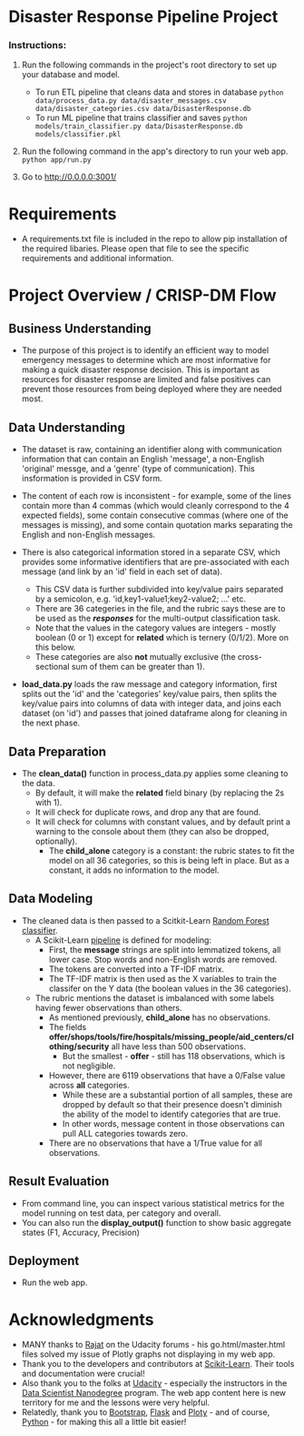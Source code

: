 # Disaster Response Pipeline Project

### Instructions:
1. Run the following commands in the project's root directory to set up your database and model.

    - To run ETL pipeline that cleans data and stores in database
        `python data/process_data.py data/disaster_messages.csv data/disaster_categories.csv data/DisasterResponse.db`
    - To run ML pipeline that trains classifier and saves
        `python models/train_classifier.py data/DisasterResponse.db models/classifier.pkl`

2. Run the following command in the app's directory to run your web app.
    `python app/run.py`

3. Go to http://0.0.0.0:3001/

# Requirements
- A requirements.txt file is included in the repo to allow pip installation of the required libaries. Please open that file to see the specific requirements and additional information.

# Project Overview / CRISP-DM Flow

## Business Understanding
- The purpose of this project is to identify an efficient way to model emergency messages to determine which are most informative for making a quick disaster response decision. This is important as resources for disaster response are limited and false positives can prevent those resources from being deployed where they are needed most.

## Data Understanding
- The dataset is raw, containing an identifier along with communication information that can contain an English 'message', a non-English 'original' messge, and a 'genre' (type of communication). This insformation is provided in CSV form.
- The content of each row is inconsistent - for example, some of the lines contain more than 4 commas (which would cleanly correspond to the 4 expected fields), some contain consecutive commas (where one of the messages is missing), and some contain quotation marks separating the English and non-English messages.
- There is also categorical information stored in a separate CSV, which provides some informative identifiers that are pre-associated with each message (and link by an 'id' field in each set of data).
    - This CSV data is further subdivided into key/value pairs separated by a semicolon, e.g. 'id,key1-value1;key2-value2; ...' etc.
    - There are 36 categeries in the file, and the rubric says these are to be used as the ***responses*** for the multi-output classification task.
    - Note that the values in the category values are integers - mostly boolean (0 or 1) except for **related** which is ternery (0/1/2). More on this below.
    - These categories are also **not** mutually exclusive (the cross-sectional sum of them can be greater than 1).

- **load_data.py** loads the raw message and category information, first splits out the 'id' and the 'categories' key/value pairs, then splits the key/value pairs into columns of data with integer data, and joins each dataset (on 'id') and passes that joined dataframe along for cleaning in the next phase.

## Data Preparation
- The **clean_data()** function in process_data.py applies some cleaning to the data.
    - By default, it will make the **related** field binary (by replacing the 2s with 1).
    - It will check for duplicate rows, and drop any that are found.
    - It will check for columns with constant values, and by default print a warning to the console about them (they can also be dropped, optionally).
        - The **child_alone** category is a constant: the rubric states to fit the model on all 36 categories, so this is being left in place. But as a constant, it adds no information to the model.

## Data Modeling
- The cleaned data is then passed to a Scitkit-Learn [Random Forest classifier](https://scikit-learn.org/1.5/modules/generated/sklearn.ensemble.RandomForestClassifier.html).
    - A Scikit-Learn [pipeline](https://scikit-learn.org/1.5/modules/generated/sklearn.pipeline.Pipeline.html) is defined for modeling:
        - First, the **message** strings are split into lemmatized tokens, all lower case. Stop words and non-English words are removed.
        - The tokens are converted into a TF-IDF matrix.
        - The TF-IDF matrix is then used as the X variables to train the classifer on the Y data (the boolean values in the 36 categories).
    - The rubric mentions the dataset is imbalanced with some labels having fewer observations than others.
        - As mentioned previously, **child_alone** has no observations.
        - The fields **offer/shops/tools/fire/hospitals/missing_people/aid_centers/clothing/security** all have less than 500 observations.
            - But the smallest - **offer** - still has 118 observations, which is not negligible.
        - However, there are 6119 observations that have a 0/False value across **all** categories.
            - While these are a substantial portion of all samples, these are dropped by default so that their presence doesn't diminish the ability of the model to identify categories that are true.
            - In other words, message content in those observations can pull ALL categories towards zero.
        - There are no observations that have a 1/True value for all observations.

## Result Evaluation
- From command line, you can inspect various statistical metrics for the model running on test data, per category and overall.
- You can also run the **display_output()** function to show basic aggregate states (F1, Accuracy, Precision)

## Deployment
- Run the web app.

# Acknowledgments
- MANY thanks to [Rajat](https://knowledge.udacity.com/questions/510253) on the Udacity forums - his go.html/master.html files solved my issue of Plotly graphs not displaying in my web app.
- Thank you to the developers and contributors at [Scikit-Learn](https://scikit-learn.org/1.5/index.html). Their tools and documentation were crucial!
- Also thank you to the folks at [Udacity](https://www.udacity.com) - especially the instructors in the [Data Scientist Nanodegree](https://www.udacity.com/enrollment/nd025) program. The web app content here is new territory for me and the lessons were very helpful.
- Relatedly, thank you to [Bootstrap](https://getbootstrap.com), [Flask](https://flask.palletsprojects.com/en/stable/) and [Ploty](https://plotly.com) - and of course, [Python](https://www.python.org) - for making this all a little bit easier!